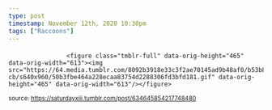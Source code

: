 ```yaml
---
type: post
timestamp: November 12th, 2020 10:30pm
tags: ["Raccoons"]
---
```

####
                    <figure class="tmblr-full" data-orig-height="465" data-orig-width="613"><img src="https://64.media.tumblr.com/8092b3918e33c3f2ae70145ad9b48af0/b53b83260ad3394c-cb/s640x960/50b3fbe464a228ecaa83754d2288306fd3bfd181.gif" data-orig-height="465" data-orig-width="613"/></figure>
                
                
                
                
                
                
                                
<small>source: https://saturdayxiii.tumblr.com/post/634645854217748480</small>